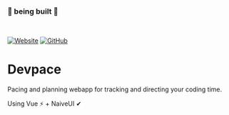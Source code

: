 ### 🚧 being built 🚧

<br>

[![Website](https://img.shields.io/website?down_color=red&down_message=down&style=for-the-badge&up_color=blue&up_message=up&url=https%3A%2F%2Fdevpace.vercel.app)](https://devpace.vercel.app)
[![GitHub](https://img.shields.io/github/license/ahmedkapro/devpace?style=for-the-badge&color=red)](https://github.com/ahmedkapro/devpace/blob/master/LICENSE.md)

# Devpace

Pacing and planning webapp for tracking and directing your coding time.

Using Vue ⚡ + NaiveUI ✔
